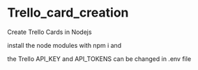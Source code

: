 # Trello_card_creation
Create Trello Cards in Nodejs

install the node modules with npm i and

 the Trello API_KEY and API_TOKENS can be changed in .env file
